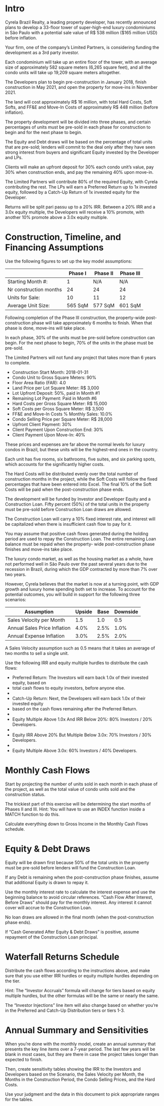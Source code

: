 # Intro

Cyrela Brazil Realty, a leading property developer, has recently announced plans to develop a
33-floor tower of super-high-end luxury condominiums in São Paulo with a potential sale value
of R$ 538 million ($165 million USD) before inflation.

Your firm, one of the company’s Limited Partners, is considering funding the development as a
3rd party investor.

Each condominium will take up an entire floor of the tower, with an average size of
approximately 582 square meters (6,265 square feet), and all the condo units will take up
19,209 square meters altogether.

The Developers plan to begin pre-construction in January 2018, finish construction in May 2021,
and open the property for move-ins in November 2021.

The land will cost approximately R$ 16 million, with total Hard Costs, Soft Softs, and FF&E and
Move-In Costs of approximately R$ 448 million (before inflation).

The property development will be divided into three phases, and certain percentages of units
must be pre-sold in each phase for construction to begin and for the next phase to begin.

The Equity and Debt draws will be based on the percentage of total units that are pre-sold;
lenders will commit to the deal only after they have seen strong interest from buyers and
significant Equity invested by the Developer and LPs.

Clients will make an upfront deposit for 30% each condo unit’s value, pay 30% when
construction ends, and pay the remaining 40% upon move-in.

The Limited Partners will contribute 80% of the required Equity, with Cyrela contributing the
rest. The LPs will earn a Preferred Return up to 1x invested equity, followed by a Catch-Up
Return of 1x invested equity for the Developer.

Returns will be split pari passu up to a 20% IRR. Between a 20% IRR and a 3.0x equity multiple,
the Developers will receive a 10% promote, with another 10% promote above a 3.0x equity
multiple.

# Construction, Timeline, and Financing Assumptions

Use the following figures to set up the key model assumptions:

|                        | Phase I | Phase II | Phase III |
| ---                    | ---     | ---      | ---       |
| Starting Month #:      | 1       | N/A      | N/A       |
| Nr construction months | 24      | 24       | 24        |
| Units for Sale:        | 10      | 11       | 12        |
| Average Unit Size:     | 565 SqM | 577 SqM  | 601 SqM   |

Following completion of the Phase III construction, the property-wide post-construction phase
will take approximately 6 months to finish. When that phase is done, move-ins will take place.

In each phase, 30% of the units must be pre-sold before construction can begin. For the next
phase to begin, 70% of the units in the phase must be pre-sold.

The Limited Partners will not fund any project that takes more than 6 years to complete.

- Construction Start Month: 2018-01-31
- Condo Unit to Gross Square Meters: 90%
- Floor Area Ratio (FAR): 4.0
- Land Price per Lot Square Meter: R$ 3,000
- Lot Upfront Deposit: 50%, paid in Month #1
- Remaining Lot Payment: Paid in Month #6
- Hard Costs per Gross Square Meter: R$ 15,000
- Soft Costs per Gross Square Meter: R$ 3,500
- FF&E and Move-In Costs % Monthly Sales: 10.0%
- Condo Selling Price per Square Meter: R$ 28,000
- Upfront Client Payment: 30%
- Client Payment Upon Construction End: 30%
- Client Payment Upon Move-In: 40%

These prices and expenses are far above the normal levels for luxury condos in Brazil, but these
units will be the highest-end ones in the country.

Each unit has five rooms, six bathrooms, five suites, and six parking spots, which accounts for
the significantly higher costs.

The Hard Costs will be distributed evenly over the total number of construction months in the
project, while the Soft Costs will follow the fixed percentages that have been entered into
Excel. The final 10% of the Soft Costs will be paid when the post-construction phase ends.

The development will be funded by Investor and Developer Equity and a Construction Loan.
Fifty percent (50%) of the total units in the property must be pre-sold before Construction
Loan draws are allowed.

The Construction Loan will carry a 10% fixed interest rate, and interest will be capitalized when
there is insufficient cash flow to pay for it.

You may assume that positive cash flows generated during the holding period are used to repay
the Construction Loan. The entire remaining Loan balance must be repaid when the property-
wide post-construction phase finishes and move-ins take place.

The luxury condo market, as well as the housing market as a whole, have not performed well in
São Paulo over the past several years due to the recession in Brazil, during which the GDP
contracted by more than 7% over two years.

However, Cyrela believes that the market is now at a turning point, with GDP growth and luxury
home spending both set to increase. To account for the potential outcomes, you will build in
support for the following three scenarios:

| Assumption                   | Upside | Base | Downside |
| ---                          | ---    | ---  | ---      |
| Sales Velocity per Month     | 1.5    | 1.0  | 0.5      |
| Annual Sales Price Inflation | 4.0%   | 2.5% | 1.0%     |
| Annual Expense Inflation     | 3.0%   | 2.5% | 2.0%     |

A Sales Velocity assumption such as 0.5 means that it takes an average of two months to sell a
single unit.

Use the following IRR and equity multiple hurdles to distribute the cash flows:

- Preferred Return: The Investors will earn back 1.0x of their invested equity, based on
- total cash flows to equity investors, before anyone else.
- 
- Catch-Up Return: Next, the Developers will earn back 1.0x of their invested equity
- based on the cash flows remaining after the Preferred Return.
- 
- Equity Multiple Above 1.0x And IRR Below 20%: 80% Investors / 20% Developers.
- 
- Equity IRR Above 20% But Multiple Below 3.0x: 70% Investors / 30% Developers.
- 
- Equity Multiple Above 3.0x: 60% Investors / 40% Developers.

# Monthly Cash Flows

Start by projecting the number of units sold in each month in each phase of the project, as well
as the total value of condo units sold and the construction status.

The trickiest part of this exercise will be determining the start months of Phases II and III. Hint:
You will have to use an INDEX function inside a MATCH function to do this.

Calculate everything down to Gross Income in the Monthly Cash Flows schedule.

# Equity & Debt Draws

Equity will be drawn first because 50% of the total units in the property must be pre-sold
before lenders will fund the Construction Loan.

If any Debt is remaining when the post-construction phase finishes, assume that additional
Equity is drawn to repay it.

Use the monthly interest rate to calculate the interest expense and use the beginning balance
to avoid circular references. “Cash Flow After Interest, Before Draws” should pay for the
monthly interest. Any interest it cannot cover will accrue to the Construction Loan.

No loan draws are allowed in the final month (when the post-construction phase ends).

If “Cash Generated After Equity & Debt Draws” is positive, assume repayment of the
Construction Loan principal.

# Waterfall Returns Schedule

Distribute the cash flows according to the instructions above, and make sure that you use
either IRR hurdles or equity multiple hurdles depending on the tier.

Hint: The “Investor Accruals” formula will change for tiers based on equity multiple hurdles, but
the other formulas will be the same or nearly the same.

The “Investor Injections” line item will also change based on whether you’re in the Preferred
and Catch-Up Distribution tiers or tiers 1-3.

# Annual Summary and Sensitivities

When you’re done with the monthly model, create an annual summary that presents the key
line items over a 7-year period. The last few years will be blank in most cases, but they are
there in case the project takes longer than expected to finish.

Then, create sensitivity tables showing the IRR to the Investors and Developers based on the
Scenario, the Sales Velocity per Month, the Months in the Construction Period, the Condo
Selling Prices, and the Hard Costs.

Use your judgment and the data in this document to pick appropriate ranges for the tables.

